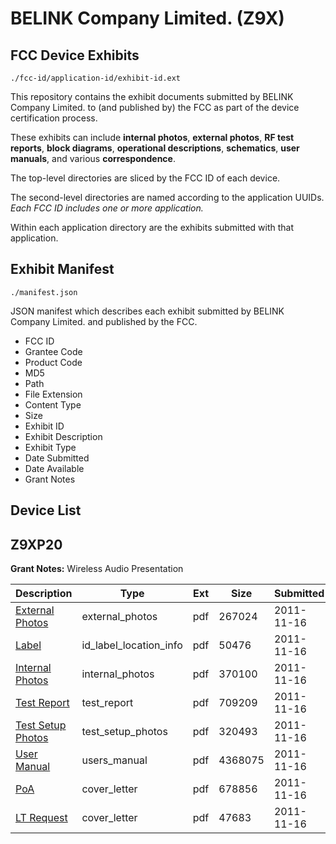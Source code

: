 # BELINK Company Limited. (Z9X)
## FCC Device Exhibits

```
./fcc-id/application-id/exhibit-id.ext
```

This repository contains the exhibit documents submitted by BELINK Company Limited. to (and published by) the FCC as part of the device certification process.

These exhibits can include **internal photos**, **external photos**, **RF test reports**, **block diagrams**, **operational descriptions**, **schematics**, **user manuals**, and various **correspondence**.

The top-level directories are sliced by the FCC ID of each device.

The second-level directories are named according to the application UUIDs. *Each FCC ID includes one or more application.*

Within each application directory are the exhibits submitted with that application. 

## Exhibit Manifest

```
./manifest.json
```

JSON manifest which describes each exhibit submitted by BELINK Company Limited. and published by the FCC.

- FCC ID
- Grantee Code
- Product Code
- MD5
- Path
- File Extension
- Content Type
- Size
- Exhibit ID
- Exhibit Description
- Exhibit Type
- Date Submitted
- Date Available
- Grant Notes

## Device List
## Z9XP20
**Grant Notes:** Wireless Audio Presentation

| Description | Type | Ext | Size | Submitted | Available |
| ----------- | ---- | --- | ---- | --------- | --------- |
| [External Photos](Z9XP20/3979e31d573deb07b81c3a12c1886602/1581718.pdf) | external_photos | pdf | 267024 | 2011-11-16 | 2011-11-16 |
| [Label](Z9XP20/3979e31d573deb07b81c3a12c1886602/1581723.pdf) | id_label_location_info | pdf | 50476 | 2011-11-16 | 2011-11-16 |
| [Internal Photos](Z9XP20/3979e31d573deb07b81c3a12c1886602/1581719.pdf) | internal_photos | pdf | 370100 | 2011-11-16 | 2011-11-16 |
| [Test Report](Z9XP20/3979e31d573deb07b81c3a12c1886602/1581721.pdf) | test_report | pdf | 709209 | 2011-11-16 | 2011-11-16 |
| [Test Setup Photos](Z9XP20/3979e31d573deb07b81c3a12c1886602/1581720.pdf) | test_setup_photos | pdf | 320493 | 2011-11-16 | 2011-11-16 |
| [User Manual](Z9XP20/3979e31d573deb07b81c3a12c1886602/1581722.pdf) | users_manual | pdf | 4368075 | 2011-11-16 | 2011-11-16 |
| [PoA](Z9XP20/3979e31d573deb07b81c3a12c1886602/1581716.pdf) | cover_letter | pdf | 678856 | 2011-11-16 | 2011-11-16 |
| [LT Request](Z9XP20/3979e31d573deb07b81c3a12c1886602/1581717.pdf) | cover_letter | pdf | 47683 | 2011-11-16 | 2011-11-16 |
